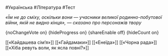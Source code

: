 #Українська #Література #Тест

*«Їм не до сміху, оскільки вони — учасники великої родинно-побутової війни, якій не видно кінця», — сказано про персонажів твору*

{noChangeVote on}
{hideProgress on}
{shareEnable off}
{hideCount on}

[[«Кайдашева сім’я»]]
[[«Гайдамаки»]]
[[«Енеїда»]]
[[«Чорна рада»]]
[[«Хіба ревуть воли, як ясла повні?»]]
